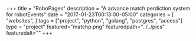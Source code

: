 +++
title = "RoboPages"
description = "A advance match perdiction system for robotEvents"
date = "2017-01-23T00:13:00-05:00"
categories = [
    "websites",
]
tags = ["project", "python", "golang", "postgres", "access"]
type = "project"
featured="matchp.png"
featuredpath="../../pics"
featuredalt=""
+++